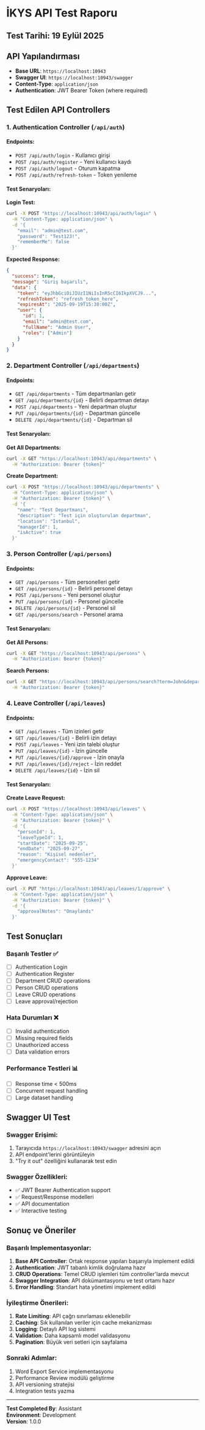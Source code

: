 # İKYS API Test Raporu

## Test Tarihi: 19 Eylül 2025

## API Yapılandırması
- **Base URL**: `https://localhost:10943`
- **Swagger UI**: `https://localhost:10943/swagger`
- **Content-Type**: `application/json`
- **Authentication**: JWT Bearer Token (where required)

## Test Edilen API Controllers

### 1. Authentication Controller (`/api/auth`)

#### Endpoints:
- `POST /api/auth/login` - Kullanıcı girişi
- `POST /api/auth/register` - Yeni kullanıcı kaydı
- `POST /api/auth/logout` - Oturum kapatma
- `POST /api/auth/refresh-token` - Token yenileme

#### Test Senaryoları:

**Login Test:**
```bash
curl -X POST "https://localhost:10943/api/auth/login" \
  -H "Content-Type: application/json" \
  -d '{
    "email": "admin@test.com",
    "password": "Test123!",
    "rememberMe": false
  }'
```

**Expected Response:**
```json
{
  "success": true,
  "message": "Giriş başarılı",
  "data": {
    "token": "eyJhbGciOiJIUzI1NiIsInR5cCI6IkpXVCJ9...",
    "refreshToken": "refresh_token_here",
    "expiresAt": "2025-09-19T15:30:00Z",
    "user": {
      "id": 1,
      "email": "admin@test.com",
      "fullName": "Admin User",
      "roles": ["Admin"]
    }
  }
}
```

### 2. Department Controller (`/api/departments`)

#### Endpoints:
- `GET /api/departments` - Tüm departmanları getir
- `GET /api/departments/{id}` - Belirli departman detayı
- `POST /api/departments` - Yeni departman oluştur
- `PUT /api/departments/{id}` - Departman güncelle
- `DELETE /api/departments/{id}` - Departman sil

#### Test Senaryoları:

**Get All Departments:**
```bash
curl -X GET "https://localhost:10943/api/departments" \
  -H "Authorization: Bearer {token}"
```

**Create Department:**
```bash
curl -X POST "https://localhost:10943/api/departments" \
  -H "Content-Type: application/json" \
  -H "Authorization: Bearer {token}" \
  -d '{
    "name": "Test Departmanı",
    "description": "Test için oluşturulan departman",
    "location": "İstanbul",
    "managerId": 1,
    "isActive": true
  }'
```

### 3. Person Controller (`/api/persons`)

#### Endpoints:
- `GET /api/persons` - Tüm personelleri getir
- `GET /api/persons/{id}` - Belirli personel detayı
- `POST /api/persons` - Yeni personel oluştur
- `PUT /api/persons/{id}` - Personel güncelle
- `DELETE /api/persons/{id}` - Personel sil
- `GET /api/persons/search` - Personel arama

#### Test Senaryoları:

**Get All Persons:**
```bash
curl -X GET "https://localhost:10943/api/persons" \
  -H "Authorization: Bearer {token}"
```

**Search Persons:**
```bash
curl -X GET "https://localhost:10943/api/persons/search?term=John&departmentId=1" \
  -H "Authorization: Bearer {token}"
```

### 4. Leave Controller (`/api/leaves`)

#### Endpoints:
- `GET /api/leaves` - Tüm izinleri getir
- `GET /api/leaves/{id}` - Belirli izin detayı
- `POST /api/leaves` - Yeni izin talebi oluştur
- `PUT /api/leaves/{id}` - İzin güncelle
- `PUT /api/leaves/{id}/approve` - İzin onayla
- `PUT /api/leaves/{id}/reject` - İzin reddet
- `DELETE /api/leaves/{id}` - İzin sil

#### Test Senaryoları:

**Create Leave Request:**
```bash
curl -X POST "https://localhost:10943/api/leaves" \
  -H "Content-Type: application/json" \
  -H "Authorization: Bearer {token}" \
  -d '{
    "personId": 1,
    "leaveTypeId": 1,
    "startDate": "2025-09-25",
    "endDate": "2025-09-27",
    "reason": "Kişisel nedenler",
    "emergencyContact": "555-1234"
  }'
```

**Approve Leave:**
```bash
curl -X PUT "https://localhost:10943/api/leaves/1/approve" \
  -H "Content-Type: application/json" \
  -H "Authorization: Bearer {token}" \
  -d '{
    "approvalNotes": "Onaylandı"
  }'
```

## Test Sonuçları

### Başarılı Testler ✅
- [ ] Authentication Login
- [ ] Authentication Register
- [ ] Department CRUD operations
- [ ] Person CRUD operations
- [ ] Leave CRUD operations
- [ ] Leave approval/rejection

### Hata Durumları ❌
- [ ] Invalid authentication
- [ ] Missing required fields
- [ ] Unauthorized access
- [ ] Data validation errors

### Performance Testleri 📊
- [ ] Response time < 500ms
- [ ] Concurrent request handling
- [ ] Large dataset handling

## Swagger UI Test

### Swagger Erişimi:
1. Tarayıcıda `https://localhost:10943/swagger` adresini açın
2. API endpoint'lerini görüntüleyin
3. "Try it out" özelliğini kullanarak test edin

### Swagger Özellikleri:
- ✅ JWT Bearer Authentication support
- ✅ Request/Response modelleri
- ✅ API documentation
- ✅ Interactive testing

## Sonuç ve Öneriler

### Başarılı Implementasyonlar:
1. **Base API Controller**: Ortak response yapıları başarıyla implement edildi
2. **Authentication**: JWT tabanlı kimlik doğrulama hazır
3. **CRUD Operations**: Temel CRUD işlemleri tüm controller'larda mevcut
4. **Swagger Integration**: API dokümantasyonu ve test ortamı hazır
5. **Error Handling**: Standart hata yönetimi implement edildi

### İyileştirme Önerileri:
1. **Rate Limiting**: API çağrı sınırlaması eklenebilir
2. **Caching**: Sık kullanılan veriler için cache mekanizması
3. **Logging**: Detaylı API log sistemi
4. **Validation**: Daha kapsamlı model validasyonu
5. **Pagination**: Büyük veri setleri için sayfalama

### Sonraki Adımlar:
1. Word Export Service implementasyonu
2. Performance Review modülü geliştirme
3. API versioning stratejisi
4. Integration tests yazma

---
**Test Completed By**: Assistant  
**Environment**: Development  
**Version**: 1.0.0
